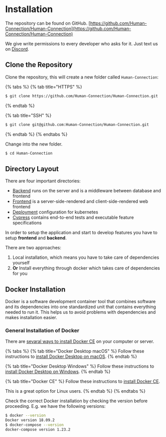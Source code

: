 # Installation

The repository can be found on GitHub. [https://github.com/Human-Connection/Human-Connection](https://github.com/Human-Connection/Human-Connection)

We give write permissions to every developer who asks for it. Just text us on
[Discord](https://discord.gg/6ub73U3).

## Clone the Repository


Clone the repository, this will create a new folder called `Human-Connection`:

{% tabs %}
{% tab title="HTTPS" %}
```bash
$ git clone https://github.com/Human-Connection/Human-Connection.git
```
{% endtab %}

{% tab title="SSH" %}
```bash
$ git clone git@github.com:Human-Connection/Human-Connection.git
```
{% endtab %}
{% endtabs %}

Change into the new folder.

```bash
$ cd Human-Connection
```

## Directory Layout

There are four important directories:
* [Backend](./backend) runs on the server and is a middleware between database and frontend
* [Frontend](./webapp) is a server-side-rendered and client-side-rendered web frontend
* [Deployment](./deployment) configuration for kubernetes
* [Cypress](./cypress) contains end-to-end tests and executable feature specifications

In order to setup the application and start to develop features you have to
setup **frontend** and **backend**.

There are two approaches:

1. Local installation, which means you have to take care of dependencies yourself
2. **Or** Install everything through docker which takes care of dependencies for you

## Docker Installation

Docker is a software development container tool that combines software and its dependencies into one standardized unit that contains everything needed to run it. This helps us to avoid problems with dependencies and makes installation easier.

### General Installation of Docker

There are [sevaral ways to install Docker CE](https://docs.docker.com/install/) on your computer or server.

{% tabs %}
{% tab title="Docker Desktop macOS" %}
Follow these instructions to [install Docker Desktop on macOS](https://docs.docker.com/docker-for-mac/install/).
{% endtab %}

{% tab title="Docker Desktop Windows" %}
Follow these instructions to [install Docker Desktop on Windows](https://docs.docker.com/docker-for-windows/install/).
{% endtab %}

{% tab title="Docker CE" %}
Follow these instructions to [install Docker CE](https://docs.docker.com/install/).

This is a great option for Linux users.
{% endtab %}
{% endtabs %}

Check the correct Docker installation by checking the version before proceeding. E.g. we have the following versions:

```bash
$ docker --version
Docker version 18.09.2
$ docker-compose --version
docker-compose version 1.23.2
```


